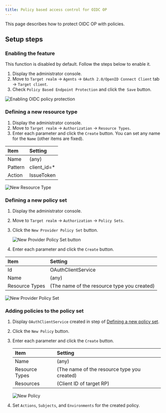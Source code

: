 ```yaml
---
title: Policy based access control for OIDC OP
---
```

This page describes how to protect OIDC OP with policies.

## Setup steps

### Enabling the feature

This function is disabled by default. Follow the steps below to enable it.

1. Display the administrator console.
2. Move to `Target realm` -> `Agents` -> `OAuth 2.0/OpenID Connect Client` tab -> `Target client`.
3. Check `Policy Based Endpoint Protection` and click the` Save` button.

![Enabling OIDC policy protection](../images/en/oidc-oauth2/oidc-policy-enable.png "Enabling OIDC policy protection")

### Defining a new resource type

1. Display the administrator console.
2. Move to `Target realm` -> `Authorization` -> `Resource Types`.
3. Enter each parameter and click the `Create` button. You can set any name for the `Name` (other items are fixed).

| Item | Setting |
|:---------------------|:---------------------------------------------|
| Name | (any) |
| Pattern | client_id=\* |
| Action | IssueToken |

![New Resource Type](../images/en/oidc-oauth2/oidc-policy-resource-type.png "New Resource Type")

### Defining a new policy set

1. Display the administrator console.
2. Move to `Target realm` -> `Authorization` -> `Policy Sets`.
3. Click the `New Provider Policy Set` button.

   ![New Provider Policy Set button](../images/en/oidc-oauth2/oidc-policy-policyset1.png "New Provider Policy Set button")

4. Enter each parameter and click the `Create` button.

| Item | Setting |
|:---------------------|:---------------------------------------------|
| Id | OAuthClientService |
| Name | (any) |
| Resource Types | (The name of the resource type you created) |

![New Provider Policy Set](../images/en/oidc-oauth2/oidc-policy-policyset2.png "New Provider Policy Set")


### Adding policies to the policy set

1. Display `OAuthClientService` created in step of [Defining a new policy set](#Defining-a-new-policy-set).
2. Click the `New Policy` button.
3. Enter each parameter and click the `Create` button.

   | Item | Setting |
   |:---------------------|:---------------------------------------------|
   | Name | (any) |
   | Resource Types | (The name of the resource type you created) |
   | Resources | (Client ID of target RP) |

   ![New Policy](../images/en/oidc-oauth2/oidc-policy-policy1.png "New Policy")

4. Set `Actions`, `Subjects`, and `Environments` for the created policy.


